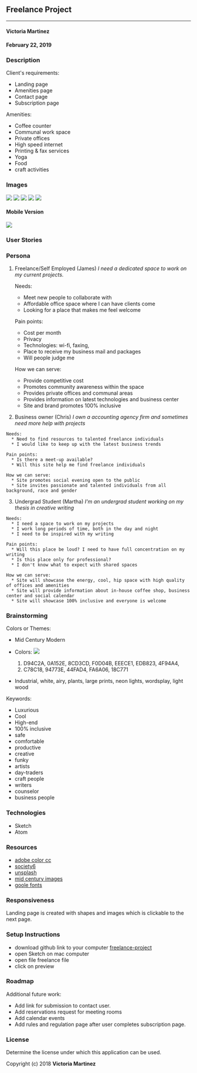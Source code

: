 ## Freelance Project
---

#### Victoria Martinez
#### February 22, 2019

### Description

Client's requirements:
* Landing page
* Amenities page
* Contact page
* Subscription page

Amenities:
* Coffee counter
* Communal work space
* Private offices
* High speed internet
* Printing & fax services
* Yoga
* Food
* craft activities



### Images

![](img/paper-sketch/notes.jpg)
![](img/paper-sketch/first-draws.jpg)
![](img/paper-sketch/landing.jpg)
![](img/paper-sketch/landing-functions.jpg)
![](img/paper-sketch/pages.jpg)

#### Mobile Version

![](img/to-use/complete.png)

### User Stories

### Persona

1. Freelance/Self Employed (James)
  _I need a dedicated space to work on my current projects._

    Needs:
      * Meet new people to collaborate with
      * Affordable office space where I can have clients come
      * Looking for a place that makes me feel welcome

    Pain points:
      * Cost per month
      * Privacy
      * Technologies: wi-fi, faxing,
      * Place to receive my business mail and packages
      * Will people judge me

    How we can serve:
      * Provide competitive cost
      * Promotes community awareness within the space
      * Provides private offices and communal areas
      * Provides information on latest technologies and business center
      * Site and brand promotes 100% inclusive

  2. Business owner (Chris)
    _I own a accounting agency firm and sometimes need more help with projects_

    Needs:
      * Need to find resources to talented freelance individuals
      * I would like to keep up with the latest business trends

    Pain points:
      * Is there a meet-up available?
      * Will this site help me find freelance individuals

    How we can serve:
      * Site promotes social evening open to the public
      * Site invites passionate and talented individuals from all background, race and gender

  3. Undergrad Student (Martha)
    _I'm an undergrad student working on my thesis in creative writing_

    Needs:
      * I need a space to work on my projects
      * I work long periods of time, both in the day and night
      * I need to be inspired with my writing

    Pain points:
      * Will this place be loud? I need to have full concentration on my writing
      * Is this place only for professional?
      * I don't know what to expect with shared spaces

    How we can serve:
      * Site will showcase the energy, cool, hip space with high quality of offices and amenities
      * Site will provide information about in-house coffee shop, business center and social calendar
      * Site will showcase 100% inclusive and everyone is welcome 

### Brainstorming
Colors or Themes:
* Mid Century Modern
* Colors:
![](img/paper-sketch/Screen-shot.png)
  1. D94C2A, 0A152E, 8CD3CD, F0D04B, EEECE1, EDB823, 4F94A4,
  2. C78C18, 94773E, 44FAD4, FA6A06, 18C771

* Industrial, white, airy, plants, large prints, neon lights, wordsplay, light wood

Keywords:
* Luxurious
* Cool
* High-end
* 100% inclusive
* safe
* comfortable
* productive
* creative
* funky
* artists
* day-traders
* craft people
* writers
* counselor
* business people


### Technologies  

* Sketch
* Atom

### Resources

* [adobe color cc](https://color.adobe.com)
* [society6](https://society6.com)
* [unsplash](https://unsplash.com)
* [mid century images](https://www.google.com/search?q=google+images+mid+century)
* [goole fonts](https://fonts.google.com/)


### Responsiveness

Landing page is created with shapes and images which is clickable to the next page.

### Setup Instructions

* download github link to your computer [freelance-project](https://github.com/vmartinezlive/freelance-project.git)
* open Sketch on mac computer
* open file freelance file
* click on preview

### Roadmap

Additional future work:
* Add link for submission to contact user.
* Add reservations request for meeting rooms
* Add calendar events
* Add rules and regulation page after user completes subscription page.

### License

Determine the license under which this application can be used.

Copyright (c) 2018 **Victoria Martinez**
